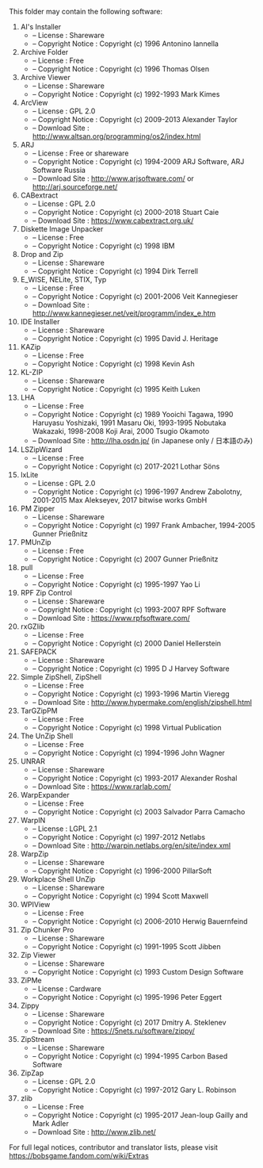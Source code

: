 ﻿This folder may contain the following software:

1. AI's Installer
   - – License : Shareware
   - – Copyright Notice : Copyright (c) 1996 Antonino Iannella
2. Archive Folder
   - – License : Free
   - – Copyright Notice : Copyright (c) 1996 Thomas Olsen
3. Archive Viewer
   - – License : Shareware
   - – Copyright Notice : Copyright (c) 1992-1993 Mark Kimes
4. ArcView
   - – License : GPL 2.0
   - – Copyright Notice : Copyright (c) 2009-2013 Alexander Taylor
   - – Download Site : http://www.altsan.org/programming/os2/index.html
5. ARJ
   - – License : Free or shareware
   - – Copyright Notice : Copyright (c) 1994-2009 ARJ Software, ARJ Software Russia
   - – Download Site : http://www.arjsoftware.com/ or http://arj.sourceforge.net/
6. CABextract
   - – License : GPL 2.0
   - – Copyright Notice : Copyright (c) 2000-2018 Stuart Caie
   - – Download Site : https://www.cabextract.org.uk/
7. Diskette Image Unpacker
   - – License : Free
   - – Copyright Notice : Copyright (c) 1998 IBM
8. Drop and Zip
   - – License : Shareware
   - – Copyright Notice : Copyright (c) 1994 Dirk Terrell
9. E_WISE, NELite, STIX, Typ
   - – License : Free
   - – Copyright Notice : Copyright (c) 2001-2006 Veit Kannegieser
   - – Download Site : http://www.kannegieser.net/veit/programm/index_e.htm
10. IDE Installer
    - – License : Shareware
    - – Copyright Notice : Copyright (c) 1995 David J. Heritage
11. KAZip
    - – License : Free
    - – Copyright Notice : Copyright (c) 1998 Kevin Ash
12. KL-ZIP
    - – License : Shareware
    - – Copyright Notice : Copyright (c) 1995 Keith Luken
13. LHA
    - – License : Free
    - – Copyright Notice : Copyright (c) 1989 Yooichi Tagawa, 1990 Haruyasu Yoshizaki, 1991 Masaru Oki, 1993-1995 Nobutaka Wakazaki, 1998-2008 Koji Arai, 2000 Tsugio Okamoto
    - – Download Site : http://lha.osdn.jp/ (in Japanese only / 日本語のみ)
14. LSZipWizard
    - – License : Free
    - – Copyright Notice : Copyright (c) 2017-2021 Lothar Söns
15. lxLite
    - – License : GPL 2.0
    - – Copyright Notice : Copyright (c) 1996-1997 Andrew Zabolotny, 2001-2015 Max Alekseyev, 2017 bitwise works GmbH
16. PM Zipper
    - – License : Shareware
    - – Copyright Notice : Copyright (c) 1997 Frank Ambacher, 1994-2005 Gunner Prießnitz
17. PMUnZip
    - – License : Free
    - – Copyright Notice : Copyright (c) 2007 Gunner Prießnitz
18. pull
    - – License : Free
    - – Copyright Notice : Copyright (c) 1995-1997 Yao Li
19. RPF Zip Control
    - – License : Shareware
    - – Copyright Notice : Copyright (c) 1993-2007 RPF Software
    - – Download Site : https://www.rpfsoftware.com/
20. rxGZlib
    - – License : Free
    - – Copyright Notice : Copyright (c) 2000 Daniel Hellerstein
21. SAFEPACK
    - – License : Shareware
    - – Copyright Notice : Copyright (c) 1995 D J Harvey Software
22. Simple ZipShell, ZipShell
    - – License : Free
    - – Copyright Notice : Copyright (c) 1993-1996 Martin Vieregg
    - – Download Site : http://www.hypermake.com/english/zipshell.html
23. TarGZipPM
    - – License : Free
    - – Copyright Notice : Copyright (c) 1998 Virtual Publication
24. The UnZip Shell
    - – License : Free
    - – Copyright Notice : Copyright (c) 1994-1996 John Wagner
25. UNRAR
    - – License : Shareware
    - – Copyright Notice : Copyright (c) 1993-2017 Alexander Roshal
    - – Download Site : https://www.rarlab.com/
26. WarpExpander
    - – License : Free
    - – Copyright Notice : Copyright (c) 2003 Salvador Parra Camacho
27. WarpIN
    - – License : LGPL 2.1
    - – Copyright Notice : Copyright (c) 1997-2012 Netlabs
    - – Download Site : http://warpin.netlabs.org/en/site/index.xml
28. WarpZip
    - – License : Shareware
    - – Copyright Notice : Copyright (c) 1996-2000 PillarSoft
29. Workplace Shell UnZip
    - – License : Shareware
    - – Copyright Notice : Copyright (c) 1994 Scott Maxwell
30. WPIView
    - – License : Free
    - – Copyright Notice : Copyright (c) 2006-2010 Herwig Bauernfeind
31. Zip Chunker Pro
    - – License : Shareware
    - – Copyright Notice : Copyright (c) 1991-1995 Scott Jibben
32. Zip Viewer
    - – License : Shareware
    - – Copyright Notice : Copyright (c) 1993 Custom Design Software
33. ZiPMe
    - – License : Cardware
    - – Copyright Notice : Copyright (c) 1995-1996 Peter Eggert
34. Zippy
    - – License : Shareware
    - – Copyright Notice : Copyright (c) 2017 Dmitry A. Steklenev
    - – Download Site : https://5nets.ru/software/zippy/
35. ZipStream
    - – License : Shareware
    - – Copyright Notice : Copyright (c) 1994-1995 Carbon Based Software
36. ZipZap
    - – License : GPL 2.0
    - – Copyright Notice : Copyright (c) 1997-2012 Gary L. Robinson
37. zlib
    - – License : Free
    - – Copyright Notice : Copyright (c) 1995-2017 Jean-loup Gailly and Mark Adler
    - – Download Site : http://www.zlib.net/

For full legal notices, contributor and translator lists, please visit https://bobsgame.fandom.com/wiki/Extras
